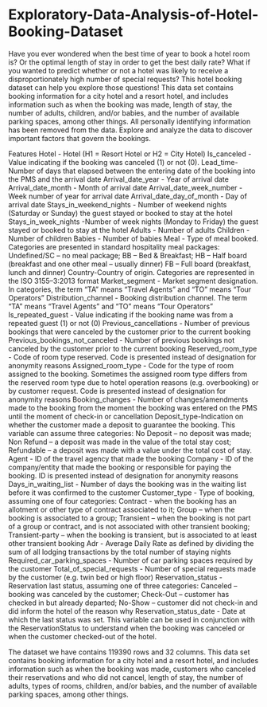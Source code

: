 # Exploratory-Data-Analysis-of-Hotel-Booking-Dataset

Have you ever wondered when the best time of year to book a hotel room is? Or the optimal length of stay in order to get the best daily rate? What if you wanted to predict whether or not a hotel was likely to receive a disproportionately high number of special requests? This hotel booking dataset can help you explore those questions!
This data set contains booking information for a city hotel and a resort hotel, and includes information such as when the booking was made, length of stay, the number of adults, children, and/or babies, and the number of available parking spaces, among other things. All personally identifying information has been removed from the data.
Explore and analyze the data to discover important factors that govern the bookings.

Features
Hotel - Hotel (H1 = Resort Hotel or H2 = City Hotel)
Is_canceled - Value indicating if the booking was canceled (1) or not (0).
Lead_time- Number of days that elapsed between the entering date of the booking into the PMS and the arrival date
Arrival_date_year - Year of arrival date
Arrival_date_month - Month of arrival date
Arrival_date_week_number - Week number of year for arrival date
Arrival_date_day_of_month - Day of arrival date
Stays_in_weekend_nights - Number of weekend nights (Saturday or Sunday) the guest stayed or booked to stay at the hotel
Stays_in_week_nights -Number of week nights (Monday to Friday) the guest stayed or booked to stay at the hotel
Adults - Number of adults
Children - Number of children
Babies - Number of babies
Meal - Type of meal booked. Categories are presented in standard hospitality meal packages:
  Undefined/SC – no meal package; 
  BB – Bed  & Breakfast; 
  HB – Half board (breakfast and one   other          meal  – usually dinner)
  FB – Full board (breakfast, lunch and dinner)
Country-Country of origin. Categories are represented in the ISO 3155–3:2013 format
Market_segment - Market segment designation. In categories, the term “TA” means “Travel Agents” and “TO” means “Tour Operators”
Distribution_channel - Booking distribution channel. The term “TA” means “Travel Agents” and “TO” means “Tour Operators”
Is_repeated_guest - Value indicating if the booking name was from a repeated guest (1) or not (0)
Previous_cancellations - Number of previous bookings that were canceled by the customer prior to the current booking
Previous_bookings_not_canceled - Number of previous bookings not canceled by the customer prior to the current booking
Reserved_room_type - Code of room type reserved. Code is presented instead of designation for anonymity reasons
Assigned_room_type - Code for the type of room assigned to the booking. Sometimes the assigned room type differs from the reserved room type due to hotel operation reasons (e.g. overbooking) or by customer request. Code is presented instead of designation for anonymity reasons
Booking_changes - Number of changes/amendments made to the booking from the moment the booking was entered on the PMS until the moment of check-in or cancellation
Deposit_type-Indication on whether the customer made a deposit to guarantee the booking. This variable can assume three categories:
 No Deposit – no deposit was made; 
 Non Refund – a deposit was made in the   value of the total stay cost; 
 Refundable – a deposit was made with a value under the total cost of stay.
Agent - ID of the travel agency that made the booking
Company - ID of the company/entity that made the booking or responsible for paying the booking. ID is presented instead of designation for anonymity reasons
Days_in_waiting_list - Number of days the booking was in the waiting list before it was confirmed to the customer
Customer_type - Type of booking, assuming one of four categories:
  Contract - when the booking has an allotment or other type of contract associated to it; 
  Group – when the booking is associated to a group; 
  Transient – when the booking is not part of     a group or contract, and is not associated with other
 transient booking; 
   Transient-party – when the booking is transient, but is associated to at least other transient booking
Adr - Average Daily Rate as defined by dividing the sum of all lodging transactions by the total number of staying nights
Required_car_parking_spaces - Number of car parking spaces required by the customer
Total_of_special_requests - Number of special requests made by the customer (e.g. twin bed or high floor)
Reservation_status - Reservation last status, assuming one of three categories:
  Canceled – booking was canceled by the customer; 
  Check-Out – customer has checked in but already departed; 
  No-Show – customer did not check-in and did inform the hotel of the reason why
Reservation_status_date - Date at which the last status was set. This variable can be used in conjunction with the ReservationStatus to understand when the booking was canceled or when the customer checked-out of the hotel.


 
 
 
 
 
The dataset we have contains 119390 rows and 32 columns. This data set contains booking information for a city hotel and a resort hotel, and includes information such as when the booking was made, customers who canceled their reservations and who did not cancel, length of stay, the number of adults, types of rooms, children, and/or babies, and the number of available parking spaces, among other things.
